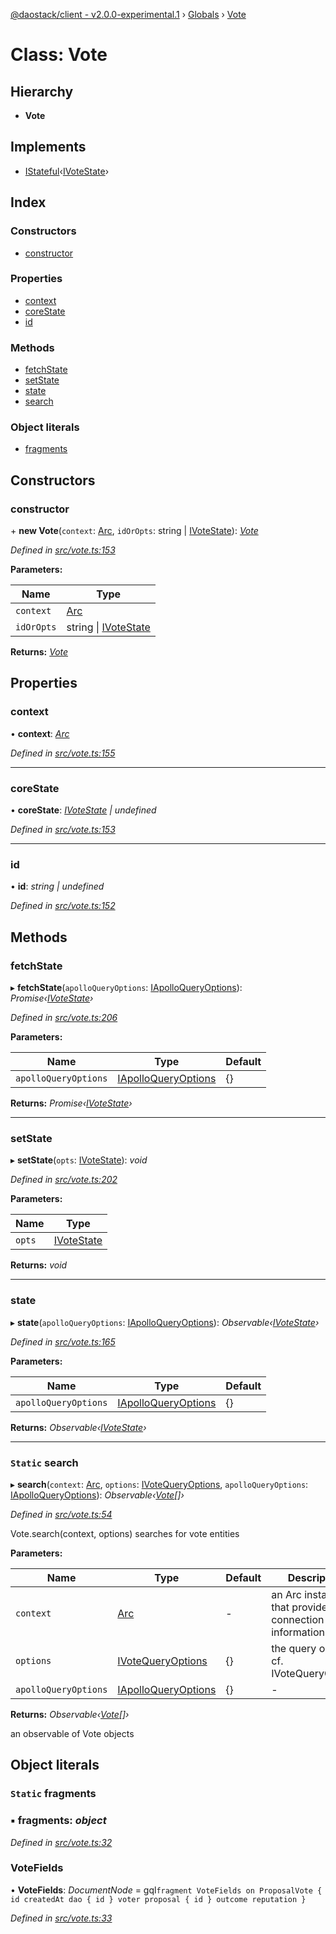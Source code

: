 [@daostack/client - v2.0.0-experimental.1](../README.md) › [Globals](../globals.md) › [Vote](vote.md)

# Class: Vote

## Hierarchy

* **Vote**

## Implements

* [IStateful](../interfaces/istateful.md)‹[IVoteState](../interfaces/ivotestate.md)›

## Index

### Constructors

* [constructor](vote.md#constructor)

### Properties

* [context](vote.md#context)
* [coreState](vote.md#corestate)
* [id](vote.md#id)

### Methods

* [fetchState](vote.md#fetchstate)
* [setState](vote.md#setstate)
* [state](vote.md#state)
* [search](vote.md#static-search)

### Object literals

* [fragments](vote.md#static-fragments)

## Constructors

###  constructor

\+ **new Vote**(`context`: [Arc](arc.md), `idOrOpts`: string | [IVoteState](../interfaces/ivotestate.md)): *[Vote](vote.md)*

*Defined in [src/vote.ts:153](https://github.com/daostack/client/blob/6c661ff/src/vote.ts#L153)*

**Parameters:**

Name | Type |
------ | ------ |
`context` | [Arc](arc.md) |
`idOrOpts` | string &#124; [IVoteState](../interfaces/ivotestate.md) |

**Returns:** *[Vote](vote.md)*

## Properties

###  context

• **context**: *[Arc](arc.md)*

*Defined in [src/vote.ts:155](https://github.com/daostack/client/blob/6c661ff/src/vote.ts#L155)*

___

###  coreState

• **coreState**: *[IVoteState](../interfaces/ivotestate.md) | undefined*

*Defined in [src/vote.ts:153](https://github.com/daostack/client/blob/6c661ff/src/vote.ts#L153)*

___

###  id

• **id**: *string | undefined*

*Defined in [src/vote.ts:152](https://github.com/daostack/client/blob/6c661ff/src/vote.ts#L152)*

## Methods

###  fetchState

▸ **fetchState**(`apolloQueryOptions`: [IApolloQueryOptions](../interfaces/iapolloqueryoptions.md)): *Promise‹[IVoteState](../interfaces/ivotestate.md)›*

*Defined in [src/vote.ts:206](https://github.com/daostack/client/blob/6c661ff/src/vote.ts#L206)*

**Parameters:**

Name | Type | Default |
------ | ------ | ------ |
`apolloQueryOptions` | [IApolloQueryOptions](../interfaces/iapolloqueryoptions.md) |  {} |

**Returns:** *Promise‹[IVoteState](../interfaces/ivotestate.md)›*

___

###  setState

▸ **setState**(`opts`: [IVoteState](../interfaces/ivotestate.md)): *void*

*Defined in [src/vote.ts:202](https://github.com/daostack/client/blob/6c661ff/src/vote.ts#L202)*

**Parameters:**

Name | Type |
------ | ------ |
`opts` | [IVoteState](../interfaces/ivotestate.md) |

**Returns:** *void*

___

###  state

▸ **state**(`apolloQueryOptions`: [IApolloQueryOptions](../interfaces/iapolloqueryoptions.md)): *Observable‹[IVoteState](../interfaces/ivotestate.md)›*

*Defined in [src/vote.ts:165](https://github.com/daostack/client/blob/6c661ff/src/vote.ts#L165)*

**Parameters:**

Name | Type | Default |
------ | ------ | ------ |
`apolloQueryOptions` | [IApolloQueryOptions](../interfaces/iapolloqueryoptions.md) |  {} |

**Returns:** *Observable‹[IVoteState](../interfaces/ivotestate.md)›*

___

### `Static` search

▸ **search**(`context`: [Arc](arc.md), `options`: [IVoteQueryOptions](../interfaces/ivotequeryoptions.md), `apolloQueryOptions`: [IApolloQueryOptions](../interfaces/iapolloqueryoptions.md)): *Observable‹[Vote](vote.md)[]›*

*Defined in [src/vote.ts:54](https://github.com/daostack/client/blob/6c661ff/src/vote.ts#L54)*

Vote.search(context, options) searches for vote entities

**Parameters:**

Name | Type | Default | Description |
------ | ------ | ------ | ------ |
`context` | [Arc](arc.md) | - | an Arc instance that provides connection information |
`options` | [IVoteQueryOptions](../interfaces/ivotequeryoptions.md) |  {} | the query options, cf. IVoteQueryOptions |
`apolloQueryOptions` | [IApolloQueryOptions](../interfaces/iapolloqueryoptions.md) |  {} | - |

**Returns:** *Observable‹[Vote](vote.md)[]›*

an observable of Vote objects

## Object literals

### `Static` fragments

### ▪ **fragments**: *object*

*Defined in [src/vote.ts:32](https://github.com/daostack/client/blob/6c661ff/src/vote.ts#L32)*

###  VoteFields

• **VoteFields**: *DocumentNode* =  gql`fragment VoteFields on ProposalVote {
      id
      createdAt
      dao {
        id
      }
      voter
      proposal {
        id
      }
      outcome
      reputation
    }`

*Defined in [src/vote.ts:33](https://github.com/daostack/client/blob/6c661ff/src/vote.ts#L33)*
